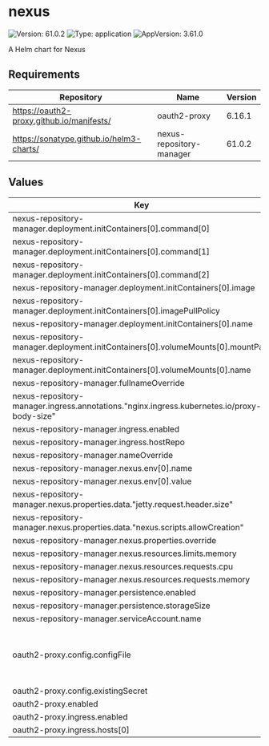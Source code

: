 # nexus

![Version: 61.0.2](https://img.shields.io/badge/Version-61.0.2-informational?style=flat-square) ![Type: application](https://img.shields.io/badge/Type-application-informational?style=flat-square) ![AppVersion: 3.61.0](https://img.shields.io/badge/AppVersion-3.61.0-informational?style=flat-square)

A Helm chart for Nexus

## Requirements

| Repository | Name | Version |
|------------|------|---------|
| https://oauth2-proxy.github.io/manifests/ | oauth2-proxy | 6.16.1 |
| https://sonatype.github.io/helm3-charts/ | nexus-repository-manager | 61.0.2 |

## Values

| Key | Type | Default | Description |
|-----|------|---------|-------------|
| nexus-repository-manager.deployment.initContainers[0].command[0] | string | `"mkdir"` |  |
| nexus-repository-manager.deployment.initContainers[0].command[1] | string | `"-p"` |  |
| nexus-repository-manager.deployment.initContainers[0].command[2] | string | `"/nexus-data/etc"` |  |
| nexus-repository-manager.deployment.initContainers[0].image | string | `"busybox"` |  |
| nexus-repository-manager.deployment.initContainers[0].imagePullPolicy | string | `"IfNotPresent"` |  |
| nexus-repository-manager.deployment.initContainers[0].name | string | `"fmp-volume-permission"` |  |
| nexus-repository-manager.deployment.initContainers[0].volumeMounts[0].mountPath | string | `"/nexus-data"` |  |
| nexus-repository-manager.deployment.initContainers[0].volumeMounts[0].name | string | `"nexus-data"` |  |
| nexus-repository-manager.fullnameOverride | string | `"nexus"` |  |
| nexus-repository-manager.ingress.annotations."nginx.ingress.kubernetes.io/proxy-body-size" | string | `"900m"` |  |
| nexus-repository-manager.ingress.enabled | bool | `true` |  |
| nexus-repository-manager.ingress.hostRepo | string | `"nexus2-ci.example.com"` |  |
| nexus-repository-manager.nameOverride | string | `"nexus"` |  |
| nexus-repository-manager.nexus.env[0].name | string | `"NEXUS_SECURITY_RANDOMPASSWORD"` |  |
| nexus-repository-manager.nexus.env[0].value | string | `"false"` |  |
| nexus-repository-manager.nexus.properties.data."jetty.request.header.size" | int | `100000` |  |
| nexus-repository-manager.nexus.properties.data."nexus.scripts.allowCreation" | bool | `true` |  |
| nexus-repository-manager.nexus.properties.override | bool | `true` |  |
| nexus-repository-manager.nexus.resources.limits.memory | string | `"6Gi"` |  |
| nexus-repository-manager.nexus.resources.requests.cpu | string | `"100m"` |  |
| nexus-repository-manager.nexus.resources.requests.memory | string | `"2Gi"` |  |
| nexus-repository-manager.persistence.enabled | bool | `true` |  |
| nexus-repository-manager.persistence.storageSize | string | `"5Gi"` |  |
| nexus-repository-manager.serviceAccount.name | string | `"nexus-repo"` |  |
| oauth2-proxy.config.configFile | string | `"allowed_roles = [\"administrator\", \"developer\"]\nclient_id = \"nexus2\"\ncode_challenge_method=\"S256\"\ncookie_csrf_expire=\"5m\"\ncookie_csrf_per_request=\"true\"\ncookie_secure = \"false\"\nemail_domains = [ \"*\" ]\ninsecure_oidc_allow_unverified_email = \"true\"\noidc_issuer_url = \"https://keycloak.eks-core.aws.main.edp.projects.epam.com/auth/realms/shared\"\npass_access_token = \"true\"\npass_authorization_header = \"true\"\npass_basic_auth = \"false\"\nprovider = \"keycloak-oidc\"\nredirect_url = \"https://nexus2.example.com/oauth2/callback\"\nskip_jwt_bearer_tokens = \"true\"\nupstreams = [ \"http://nexus:8081\" ]\nwhitelist_domains = [\"*\"]"` |  |
| oauth2-proxy.config.existingSecret | string | `"oauth2-proxy"` |  |
| oauth2-proxy.enabled | bool | `true` |  |
| oauth2-proxy.ingress.enabled | bool | `true` |  |
| oauth2-proxy.ingress.hosts[0] | string | `"nexus2.example.com"` |  |

